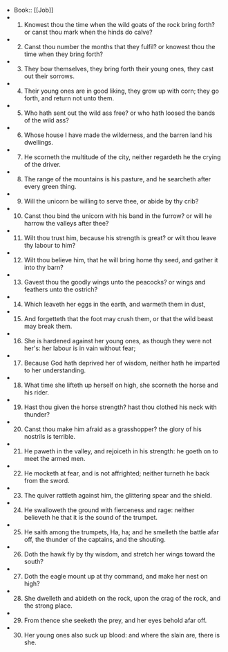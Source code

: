 - Book:: [[Job]]
- 1. Knowest thou the time when the wild goats of the rock bring forth? or canst thou mark when the hinds do calve?
- 2. Canst thou number the months that they fulfil? or knowest thou the time when they bring forth?
- 3. They bow themselves, they bring forth their young ones, they cast out their sorrows.
- 4. Their young ones are in good liking, they grow up with corn; they go forth, and return not unto them.
- 5. Who hath sent out the wild ass free? or who hath loosed the bands of the wild ass?
- 6. Whose house I have made the wilderness, and the barren land his dwellings.
- 7. He scorneth the multitude of the city, neither regardeth he the crying of the driver.
- 8. The range of the mountains is his pasture, and he searcheth after every green thing.
- 9. Will the unicorn be willing to serve thee, or abide by thy crib?
- 10. Canst thou bind the unicorn with his band in the furrow? or will he harrow the valleys after thee?
- 11. Wilt thou trust him, because his strength is great? or wilt thou leave thy labour to him?
- 12. Wilt thou believe him, that he will bring home thy seed, and gather it into thy barn?
- 13. Gavest thou the goodly wings unto the peacocks? or wings and feathers unto the ostrich?
- 14. Which leaveth her eggs in the earth, and warmeth them in dust,
- 15. And forgetteth that the foot may crush them, or that the wild beast may break them.
- 16. She is hardened against her young ones, as though they were not her's: her labour is in vain without fear;
- 17. Because God hath deprived her of wisdom, neither hath he imparted to her understanding.
- 18. What time she lifteth up herself on high, she scorneth the horse and his rider.
- 19. Hast thou given the horse strength? hast thou clothed his neck with thunder?
- 20. Canst thou make him afraid as a grasshopper? the glory of his nostrils is terrible.
- 21. He paweth in the valley, and rejoiceth in his strength: he goeth on to meet the armed men.
- 22. He mocketh at fear, and is not affrighted; neither turneth he back from the sword.
- 23. The quiver rattleth against him, the glittering spear and the shield.
- 24. He swalloweth the ground with fierceness and rage: neither believeth he that it is the sound of the trumpet.
- 25. He saith among the trumpets, Ha, ha; and he smelleth the battle afar off, the thunder of the captains, and the shouting.
- 26. Doth the hawk fly by thy wisdom, and stretch her wings toward the south?
- 27. Doth the eagle mount up at thy command, and make her nest on high?
- 28. She dwelleth and abideth on the rock, upon the crag of the rock, and the strong place.
- 29. From thence she seeketh the prey, and her eyes behold afar off.
- 30. Her young ones also suck up blood: and where the slain are, there is she.
